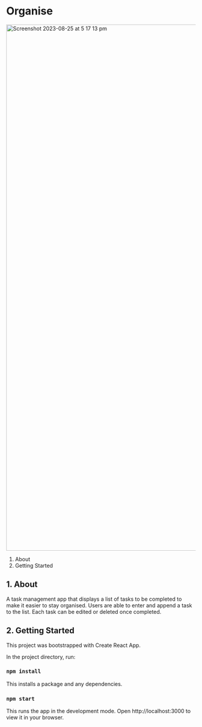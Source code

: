 # Organise
<img width="1400" alt="Screenshot 2023-08-25 at 5 17 13 pm" src="https://github.com/NematBhullar/Organise/assets/91060343/5d2c5edd-9e31-4543-be8f-933a9969ebfa">


1. About
2. Getting Started

## 1. About 
A task management app that displays a list of tasks to be completed to make it easier to stay organised. Users are able to enter and append a task to the list. Each task can be edited or deleted once completed. 

## 2. Getting Started
This project was bootstrapped with Create React App.

In the project directory, run:

### `npm install`

This installs a package and any dependencies.

### `npm start`

This runs the app in the development mode.
Open http://localhost:3000 to view it in your browser.
